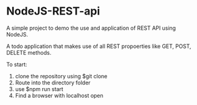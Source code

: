 # NodeJS-REST-api
A simple project to demo the use and application of REST API using NodeJS. 

A todo application that makes use of all REST propoerties like GET, POST, DELETE methods.

To start:
1. clone the repository using $git clone <repo-name>
2. Route into the directory folder
3. use $npm run start
4. Find a browser with localhost open
